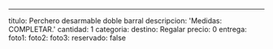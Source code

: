 ---
titulo: Perchero desarmable doble barral
descripcion: 'Medidas: COMPLETAR.'
cantidad: 1
categoria: 
destino: Regalar
precio: 0
entrega: 
foto1: 
foto2: 
foto3: 
reservado: false
